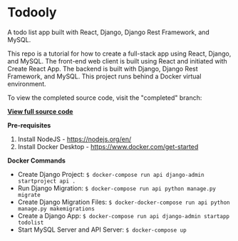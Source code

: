 Todooly
========

A todo list app built with React, Django, Django Rest Framework, and MySQL.

This repo is a tutorial for how to create a full-stack app using React, Django, and MySQL. The front-end web client is built using React and initiated with Create React App. The backend is built with Django, Django Rest Framework, and MySQL. This project runs behind a Docker virtual environment.

To view the completed source code, visit the "completed" branch:

[**View full source code**](https://github.com/rashadrussell/todooly/tree/completed)

**Pre-requisites**
1. Install NodeJS - https://nodejs.org/en/
2. Install Docker Desktop - https://www.docker.com/get-started

**Docker Commands**

- Create Django Project: `$ docker-compose run api django-admin startproject api .`
- Run Django Migration: `$ docker-compose run api python manage.py migrate`
- Create Django Migration Files: `$ docker-docker-compose run api python manage.py makemigrations`
- Create a Django App: `$ docker-compose run api django-admin startapp todolist`
- Start MySQL Server and API Server: `$ docker-compose up`
